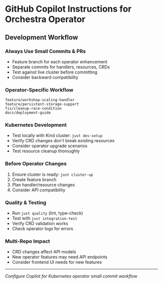 # GitHub Copilot Instructions for Orchestra Operator

## Development Workflow

### Always Use Small Commits & PRs
- Feature branch for each operator enhancement
- Separate commits for handlers, resources, CRDs
- Test against live cluster before committing
- Consider backward compatibility

### Operator-Specific Workflow
```
feature/workshop-scaling-handler
feature/persistent-storage-support
fix/cleanup-race-condition
docs/deployment-guide
```

### Kubernetes Development
- Test locally with Kind cluster: `just dev-setup`
- Verify CRD changes don't break existing resources
- Consider operator upgrade scenarios
- Test resource cleanup thoroughly

### Before Operator Changes
1. Ensure cluster is ready: `just cluster-up`
2. Create feature branch
3. Plan handler/resource changes
4. Consider API compatibility

### Quality & Testing
- Run `just quality` (lint, type-check)
- Test with `just integration-test`
- Verify CRD validation works
- Check operator logs for errors

### Multi-Repo Impact
- CRD changes affect API models
- New operator features may need API endpoints
- Consider frontend UI needs for new features

---
*Configure Copilot for Kubernetes operator small commit workflow*
